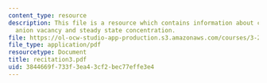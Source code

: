```yaml
---
content_type: resource
description: This file is a resource which contains information about cation vacancy,
  anion vacancy and steady state concentration.
file: https://ol-ocw-studio-app-production.s3.amazonaws.com/courses/3-205-thermodynamics-and-kinetics-of-materials-fall-2006/3844669f733f3ea43cf2bec77effe3e4_recitation3.pdf
file_type: application/pdf
resourcetype: Document
title: recitation3.pdf
uid: 3844669f-733f-3ea4-3cf2-bec77effe3e4
---
```

